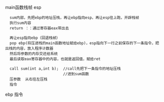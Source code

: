 main函数栈帧
esp

      sum内部，先把ebp的地址压栈，再让ebp指向esp，再让esp往上跑，开辟栈帧
      执行sum内容
      return ：：通过寄存器eax带出去

      再让esp指向ebp（回退栈帧）
      pop ebp(将压进栈的main函数地址赋给ebp)，esp指向下一行之前保存的下一条指令，把出栈的内容，放入程序计数器
      然后将参数的内存交还给系统
      最后读取eax寄存器中的内容，也就是返回值，赋给ret
      
      call sum(int a,int b);  //call先把下一条指令的地址压栈
                              //进到sum函数
      压参数  从右往左压栈
      指令
ebp   指令

